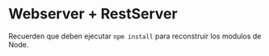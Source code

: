 # Webserver + RestServer

Recuerden que deben ejecutar ``` npm install ``` para reconstruir los modulos de Node.